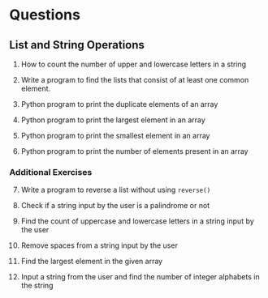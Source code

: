 # Questions

## List and String Operations

1. How to count the number of upper and lowercase letters in a string


2. Write a program to find the lists that consist of at least one common element.


3. Python program to print the duplicate elements of an array


4. Python program to print the largest element in an array


5. Python program to print the smallest element in an array



6. Python program to print the number of elements present in an array



### Additional Exercises

7. Write a program to reverse a list without using `reverse()`


8. Check if a string input by the user is a palindrome or not



9. Find the count of uppercase and lowercase letters in a string input by the user



10. Remove spaces from a string input by the user



11. Find the largest element in the given array



12. Input a string from the user and find the number of integer alphabets in the string


